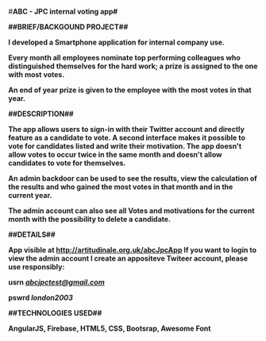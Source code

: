 #<b>ABC - JPC internal voting app#

##<b>BRIEF/BACKGOUND PROJECT</b>##

I developed a Smartphone application for internal company use. 

Every month all employees nominate top performing colleagues who distinguished themselves for the hard work; a prize is assigned to the one with most votes. 

An end of year prize is given to the employee with the most votes in that year. 

##<b>DESCRIPTION</b>##

The app allows users to sign-in with their Twitter account and directly feature as a candidate to vote. A second interface makes it possible to vote for candidates listed and write their motivation. The app doesn't allow votes to occur twice in the same month and doesn't allow candidates to vote for themselves. 

An admin backdoor can be used to see the results, view the calculation of the results and who gained the most votes in that month and in the current year. 

The admin account can also see all Votes and motivations for the current month with the possibility to delete a candidate.

##<b>DETAILS</b>##

App visible at http://artitudinale.org.uk/abcJpcApp
If you want to login to view the admin account I create an appositeve Twiteer account, please use responsibly:

usrn <i>abcjpctest@gmail.com</i>

pswrd <i>london2003</i>

##<b>TECHNOLOGIES USED</b>##

AngularJS, Firebase, HTML5, CSS, Bootsrap, Awesome Font
